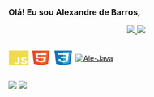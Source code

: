 ### Olá! Eu sou Alexandre de Barros,

<div align="center"><a href="https://github.com/juniorbarros20">
  <img height="160em" src="https://github-readme-stats.vercel.app/api?username=juniorbarros20&count_private=true&show_icons=true&theme=algolia"/> 
  <img height="160em"  src="https://github-readme-stats.vercel.app/api/top-langs/?username=juniorbarros20&layout=compact&langs_count=7&theme=algolia"/></p>
  </a>
</div>

<div style="display: inline_block"><br>
  <a href="https://github.com/juniorbarros20?tab=repositories&q=&type=&language=javascript&sort="><img align="center" alt="Ale-Js" height="30" width="40" src="https://raw.githubusercontent.com/devicons/devicon/master/icons/javascript/javascript-plain.svg"></a> 
  <a href="https://github.com/juniorbarros20?tab=repositories&q=&type=&language=html&sort="><img align="center" alt="Ale-HTML" height="30" width="40" src="https://raw.githubusercontent.com/devicons/devicon/master/icons/html5/html5-original.svg"></a>  
  <a href="https://github.com/juniorbarros20?tab=repositories&q=&type=&language=css&sort="><img align="center" alt="Ale-CSS" height="30" width="40" src="https://raw.githubusercontent.com/devicons/devicon/master/icons/css3/css3-original.svg"></a>    
   <a href="https://github.com/juniorbarros20?tab=repositories&q=&type=&language=java&sort="><img align="center" alt="Ale-Java" height="30" width="40" src="https://img.shields.io/badge/Java-ED8B00?style=for-the-badge&logo=java&logoColor=white"></a>
 </br></div>
    
  ##
 
<div> 
  <a href = "mailto:juniorbarros20@gmail.com"><img src="https://img.shields.io/badge/-Gmail-%23333?style=for-the-badge&logo=gmail&logoColor=white" target="_blank"></a>
  <a href="https://www.linkedin.com/in/alexandrebarrosjunior/" target="_blank"><img src="https://img.shields.io/badge/-LinkedIn-%230077B5?style=for-the-badge&logo=linkedin&logoColor=white" target="_blank"></a> 
 
</div>
